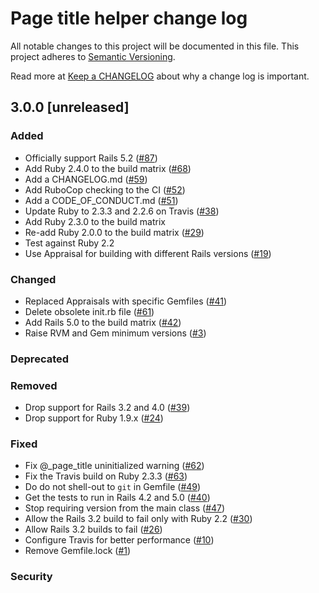 # Page title helper change log

All notable changes to this project will be documented in this file.
This project adheres to [Semantic Versioning](http://semver.org/).

Read more at [Keep a CHANGELOG](http://keepachangelog.com/en/0.3.0/)
about why a change log is important.


## 3.0.0 [unreleased]

### Added
- Officially support Rails 5.2
  ([#87](https://github.com/lwe/page_title_helper/pull/87))
- Add Ruby 2.4.0 to the build matrix
  ([#68](https://github.com/lwe/page_title_helper/pull/68))
- Add a CHANGELOG.md
  ([#59](https://github.com/lwe/page_title_helper/pull/59))
- Add RuboCop checking to the CI
  ([#52](https://github.com/lwe/page_title_helper/pull/52))
- Add a CODE_OF_CONDUCT.md
  ([#51](https://github.com/lwe/page_title_helper/pull/51))
- Update Ruby to 2.3.3 and 2.2.6 on Travis
  ([#38](https://github.com/lwe/page_title_helper/pull/38))
- Add Ruby 2.3.0 to the build matrix
- Re-add Ruby 2.0.0 to the build matrix
  ([#29](https://github.com/lwe/page_title_helper/pull/29))
- Test against Ruby 2.2
- Use Appraisal for building with different Rails versions
  ([#19](https://github.com/lwe/page_title_helper/pull/19))


### Changed
- Replaced Appraisals with specific Gemfiles
  ([#41](https://github.com/lwe/page_title_helper/pull/41))
- Delete obsolete init.rb file
  ([#61](https://github.com/lwe/page_title_helper/pull/61))
- Add Rails 5.0 to the build matrix
  ([#42](https://github.com/lwe/page_title_helper/pull/42))
- Raise RVM and Gem minimum versions
  ([#3](https://github.com/lwe/page_title_helper/pull/3))


### Deprecated


### Removed
- Drop support for Rails 3.2 and 4.0
  ([#39](https://github.com/lwe/page_title_helper/pull/39))
- Drop support for Ruby 1.9.x
  ([#24](https://github.com/lwe/page_title_helper/pull/24))


### Fixed
- Fix @_page_title uninitialized warning
  ([#62](https://github.com/lwe/page_title_helper/pull/62))
- Fix the Travis build on Ruby 2.3.3
  ([#63](https://github.com/lwe/page_title_helper/pull/63))
- Do do not shell-out to `git` in Gemfile
  ([#49](https://github.com/lwe/page_title_helper/pull/49))
- Get the tests to run in Rails 4.2 and 5.0
  ([#40](https://github.com/lwe/page_title_helper/pull/40))
- Stop requiring version from the main class
  ([#47](https://github.com/lwe/page_title_helper/pull/47))
- Allow the Rails 3.2 build to fail only with Ruby 2.2
  ([#30](https://github.com/lwe/page_title_helper/pull/30))
- Allow Rails 3.2 builds to fail
  ([#26](https://github.com/lwe/page_title_helper/pull/26))
- Configure Travis for better performance
  ([#10](https://github.com/lwe/page_title_helper/pull/10))
- Remove Gemfile.lock
  ([#1](https://github.com/lwe/page_title_helper/pull/1))


### Security

